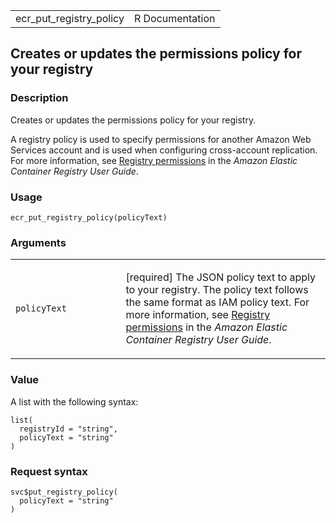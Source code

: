 <table style="width: 100%;">
<tbody>
<tr class="odd">
<td>ecr_put_registry_policy</td>
<td style="text-align: right;">R Documentation</td>
</tr>
</tbody>
</table>

## Creates or updates the permissions policy for your registry

### Description

Creates or updates the permissions policy for your registry.

A registry policy is used to specify permissions for another Amazon Web
Services account and is used when configuring cross-account replication.
For more information, see [Registry
permissions](https://docs.aws.amazon.com/AmazonECR/latest/userguide/registry-permissions.html)
in the *Amazon Elastic Container Registry User Guide*.

### Usage

    ecr_put_registry_policy(policyText)

### Arguments

<table>
<colgroup>
<col style="width: 35%" />
<col style="width: 65%" />
</colgroup>
<tbody>
<tr class="odd">
<td><code
id="ecr_put_registry_policy_:_policyText">policyText</code></td>
<td><p>[required] The JSON policy text to apply to your registry. The
policy text follows the same format as IAM policy text. For more
information, see <a
href="https://docs.aws.amazon.com/AmazonECR/latest/userguide/registry-permissions.html">Registry
permissions</a> in the <em>Amazon Elastic Container Registry User
Guide</em>.</p></td>
</tr>
</tbody>
</table>

### Value

A list with the following syntax:

    list(
      registryId = "string",
      policyText = "string"
    )

### Request syntax

    svc$put_registry_policy(
      policyText = "string"
    )
